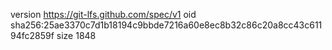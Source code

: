version https://git-lfs.github.com/spec/v1
oid sha256:25ae3370c7d1b18194c9bbde7216a60e8ec8b32c86c20a8cc43c61194fc2859f
size 1848
